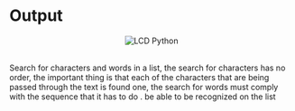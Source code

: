 # Output
<p style="text-align:center"><img width="" height="" src="https://i.ibb.co/r6J3Ttd/find-Characters.png" alt="LCD Python" border="0"></p>
<br>
Search for characters and words in a list, the search for characters has no order, the important thing is that each of the characters that are being passed through the text is found one, the search for words must comply with the sequence that it has to do . be able to be recognized on the list

